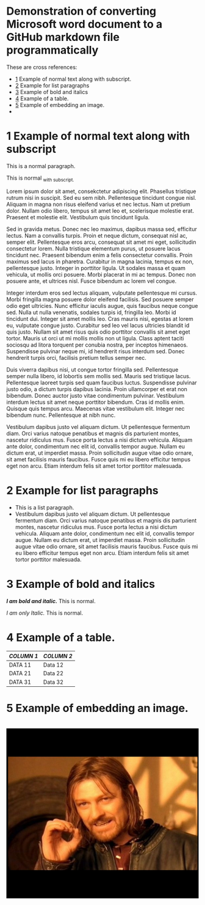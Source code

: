 # <a name=""/> Demonstration of converting Microsoft word document to a GitHub markdown file programmatically

These are cross references:

* [1](#1) Example of normal text along with subscript.
* [2](#2) Example for list paragraphs
* [3](#3) Example of bold and italics
* [4](#4) Example of a table.
* [5](#5) Example of embedding an image.
* 

# <a name="1"/>1 Example of normal text along with subscript

This is a normal paragraph.

This is normal <sub>with subscript. </sub>

Lorem ipsum dolor sit amet, consekctetur adipiscing elit. Phasellus tristique rutrum nisi in suscipit. Sed eu sem nibh. Pellentesque tincidunt congue nisl. Aliquam in magna non risus eleifend varius et nec lectus. Nam ut pretium dolor. Nullam odio libero, tempus sit amet leo et, scelerisque molestie erat. Praesent et molestie elit. Vestibulum quis tincidunt ligula.

Sed in gravida metus. Donec nec leo maximus, dapibus massa sed, efficitur lectus. Nam a convallis turpis. Proin et neque dictum, consequat nisl ac, semper elit. Pellentesque eros arcu, consequat sit amet mi eget, sollicitudin consectetur lorem. Nulla tristique elementum purus, ut posuere lacus tincidunt nec. Praesent bibendum enim a felis consectetur convallis. Proin maximus sed lacus in pharetra. Curabitur in magna lacinia, tempus ex non, pellentesque justo. Integer in porttitor ligula. Ut sodales massa et quam vehicula, ut mollis orci posuere. Morbi placerat in mi ac tempus. Donec non posuere ante, et ultrices nisl. Fusce bibendum ac lorem vel congue.

Integer interdum eros sed lectus aliquam, vulputate pellentesque mi cursus. Morbi fringilla magna posuere dolor eleifend facilisis. Sed posuere semper odio eget ultricies. Nunc efficitur iaculis augue, quis faucibus neque congue sed. Nulla ut nulla venenatis, sodales turpis id, fringilla leo. Morbi id tincidunt dui. Integer sit amet mollis leo. Cras mauris nisi, egestas at lorem eu, vulputate congue justo. Curabitur sed leo vel lacus ultricies blandit id quis justo. Nullam sit amet risus quis odio porttitor convallis sit amet eget tortor. Mauris ut orci ut mi mollis mollis non ut ligula. Class aptent taciti sociosqu ad litora torquent per conubia nostra, per inceptos himenaeos. Suspendisse pulvinar neque mi, id hendrerit risus interdum sed. Donec hendrerit turpis orci, facilisis pretium tellus semper nec.

Duis viverra dapibus nisi, ut congue tortor fringilla sed. Pellentesque semper nulla libero, id lobortis sem mollis sed. Mauris sed tristique lacus. Pellentesque laoreet turpis sed quam faucibus luctus. Suspendisse pulvinar justo odio, a dictum turpis dapibus lacinia. Proin ullamcorper et erat non bibendum. Donec auctor justo vitae condimentum pulvinar. Vestibulum interdum lectus sit amet neque porttitor bibendum. Cras id mollis enim. Quisque quis tempus arcu. Maecenas vitae vestibulum elit. Integer nec bibendum nunc. Pellentesque at nibh nunc.

Vestibulum dapibus justo vel aliquam dictum. Ut pellentesque fermentum diam. Orci varius natoque penatibus et magnis dis parturient montes, nascetur ridiculus mus. Fusce porta lectus a nisi dictum vehicula. Aliquam ante dolor, condimentum nec elit id, convallis tempor augue. Nullam eu dictum erat, ut imperdiet massa. Proin sollicitudin augue vitae odio ornare, sit amet facilisis mauris faucibus. Fusce quis mi eu libero efficitur tempus eget non arcu. Etiam interdum felis sit amet tortor porttitor malesuada.

# <a name="2"/>2 Example for list paragraphs

* This is a list paragraph. 
* Vestibulum dapibus justo vel aliquam dictum. Ut pellentesque fermentum diam. Orci varius natoque penatibus et magnis dis parturient montes, nascetur ridiculus mus. Fusce porta lectus a nisi dictum vehicula. Aliquam ante dolor, condimentum nec elit id, convallis tempor augue. Nullam eu dictum erat, ut imperdiet massa. Proin sollicitudin augue vitae odio ornare, sit amet facilisis mauris faucibus. Fusce quis mi eu libero efficitur tempus eget non arcu. Etiam interdum felis sit amet tortor porttitor malesuada.

# <a name="3"/>3 Example of bold and italics

***I am bold and italic.*** This is normal.

*I am only Italic.* This is normal.

# <a name="4"/>4 Example of a table.

|***COLUMN 1***|***COLUMN 2***|
|---|---|
|DATA 11|Data 12|
|DATA 21|Data 22|
|DATA 31|Data 32|

# <a name="5"/>5 Example of embedding an image.

&emsp;&emsp;![](images/image1.jpg)

